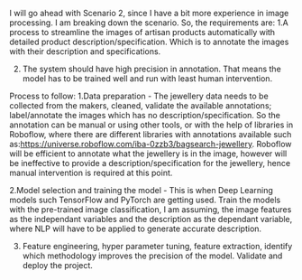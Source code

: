 I will go ahead with Scenario 2, since I have a bit more experience in image processing. I am breaking down the scenario. So, the requirements are:
1.A process to streamline the images of artisan products automatically with detailed product description/specification. Which is to annotate the images with their description and specifications.

2. The system should have high precision in annotation. That means the model has to be trained well and run with least human intervention.

Process to follow:
1.Data preparation - The jewellery data needs to be collected from the makers, cleaned, validate the available annotations; label/annotate the images which has no description/specification. So the annotation can be manual or using other tools, or with the help of libraries in Roboflow, where there are different libraries with annotations available such as:https://universe.roboflow.com/iba-0zzb3/bagsearch-jewellery. Roboflow will be efficient to annotate what the jewellery is in the image, however will be ineffective to provide a description/specification for the jewellery, hence manual intervention is required at this point.

2.Model selection and training the model - This is when Deep Learning models such TensorFlow and PyTorch are getting used. Train the models with the pre-trained image classification, I am assuming, the image features as the independant variables and the description as the dependant variable, where NLP will have to be applied to generate accurate description.

3. Feature engineering, hyper parameter tuning, feature extraction, identify which methodology improves the precision of the model. Validate and deploy the project. 